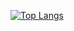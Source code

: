 [![Top Langs](https://github-readme-stats.vercel.app/api/top-langs/?username=jaredhughes)](https://github.com/jaredhughes/github-readme-stats)
